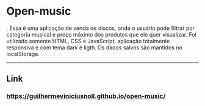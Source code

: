 # Open-music
, 
Essa é uma aplicação de venda de discos, onde o usuário pode filtrar por categoria musical e preço máximo dos produtos que ele quer visualizar. Foi utilizado somente HTML, CSS e JavaScript, aplicação totalmente responsiva e com tema dark e ligth. Os dados salvos são mantidos no localStorage.

***

## Link

### https://guilhermeviniciusnoll.github.io/open-music/

